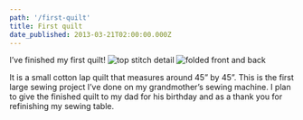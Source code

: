 ```yaml
---
path: '/first-quilt'
title: First quilt
date_published: 2013-03-21T02:00:00.000Z
---
```


I’ve finished my first quilt!
![top stitch detail](/content/images/2014/Jul/tumblr_inline_mjz924kk7g1qz4rgp.jpg)
![folded front and back](/content/images/2014/Jul/tumblr_inline_mjz91vlKgx1qz4rgp.jpg)

It is a small cotton lap quilt that measures around 45” by 45”. This is the first large sewing project I’ve done on my grandmother’s sewing machine. I plan to give the finished quilt to my dad for his birthday and as a thank you for refinishing my sewing table.
